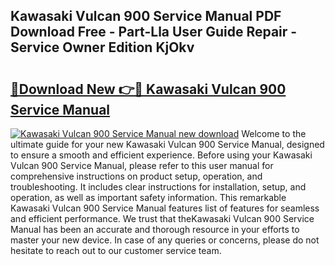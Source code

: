 ## Kawasaki Vulcan 900 Service Manual PDF Download Free - Part-Lla User Guide Repair - Service Owner Edition KjOkv

# <h2><a href="http://bc36808.oget.top/?id=Kawasaki+Vulcan+900+Service+Manual">🔗Download New 👉🔴 Kawasaki Vulcan 900 Service Manual</a></h2>

[![Kawasaki Vulcan 900 Service Manual new download](https://i.imgur.com/5g1atiW.png)](http://bc36808.oget.top/?id=Kawasaki+Vulcan+900+Service+Manual)
Welcome to the ultimate guide for your new Kawasaki Vulcan 900 Service Manual, designed to ensure a smooth and efficient experience. Before using your Kawasaki Vulcan 900 Service Manual, please refer to this user manual for comprehensive instructions on product setup, operation, and troubleshooting. It includes clear instructions for installation, setup, and operation, as well as important safety information. This remarkable Kawasaki Vulcan 900 Service Manual features list of features for seamless and efficient performance. We trust that theKawasaki Vulcan 900 Service Manual has been an accurate and thorough resource in your efforts to master your new device. In case of any queries or concerns, please do not hesitate to reach out to our customer service team.
